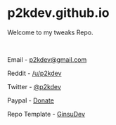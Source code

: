 # p2kdev.github.io
Welcome to my tweaks Repo.

&nbsp;

Email - p2kdev@gmail.com

Reddit - [/u/p2kdev](https://www.reddit.com/user/imkpatil/)

Twitter - [@p2kdev](https://twitter.com/p2kdev)

Paypal - [Donate](https://paypal.me/borkarprajakta/5)

Repo Template - [GinsuDev](https://github.com/ginsudev/repo)
